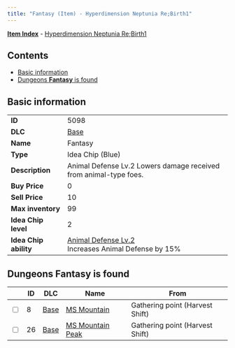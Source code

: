 ```yaml
---
title: "Fantasy (Item) - Hyperdimension Neptunia Re;Birth1"
---
```


[**Item Index**](/neptunia/rb1/item/index.html) - [Hyperdimension Neptunia Re;Birth1](/neptunia/rb1)

## Contents

- [Basic information](#basic-information)
- [Dungeons **Fantasy** is found](#dungeons-fantasy-is-found)

## Basic information

|   |   |
| -- | -- |
| **ID** | 5098 |
| **DLC** | [Base](/neptunia/rb1/dlc/1-base.html) |
| **Name** | Fantasy |
| **Type** | Idea Chip (Blue) |
| **Description** | Animal Defense Lv.2 Lowers damage received from animal-type foes. |
| **Buy Price** | 0 |
| **Sell Price** | 10 |
| **Max inventory** | 99 |
| **Idea Chip level** | 2 |
| **Idea Chip ability** | [Animal Defense Lv.2](/neptunia/rb1/ability/1-9597-animal-defense-lv-2.html)<br />Increases Animal Defense by 15% |

## Dungeons **Fantasy** is found

|    | ID | DLC | Name | From |
| -- | -- | --- | ---- | ---- |
| <input type="checkbox" id="rb1-dungeon-1-8" class="trackbox" /> | 8 | [Base](/neptunia/rb1/dlc/1-base.html) | [MS Mountain](/neptunia/rb1/dungeon/1-8-ms-mountain.html) | Gathering point (Harvest Shift) |
| <input type="checkbox" id="rb1-dungeon-1-26" class="trackbox" /> | 26 | [Base](/neptunia/rb1/dlc/1-base.html) | [MS Mountain Peak](/neptunia/rb1/dungeon/1-26-ms-mountain-peak.html) | Gathering point (Harvest Shift) |